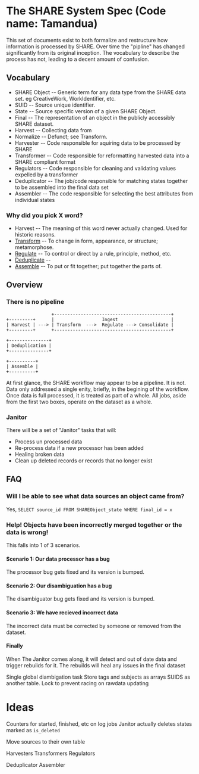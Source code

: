 # The SHARE System Spec (Code name: Tamandua)

This set of documents exist to both formalize and restructure how information is processed by SHARE.
Over time the "pipline" has changed significantly from its original inception. The vocabulary to describe the process has not, leading to a decent amount of confusion.

## Vocabulary

* SHARE Object -- Generic term for any data type from the SHARE data set. eg CreativeWork, WorkIdentifier, etc.
* SUID -- Source unique identifier.
* State -- Source specific version of a given SHARE Object.
* Final -- The representation of an object in the publicly accessibly SHARE dataset.
* Harvest -- Collecting data from 
* Normalize -- Defunct; see Transform.
* Harvester -- Code responsible for aquiring data to be processed by SHARE
* Transformer -- Code responsible for reformatting harvested data into a SHARE compliant format
* Regulators -- Code responsible for cleaning and validating values expelled by a transformer
* Deduplicator -- The job/code responsible for matching states together to be assembled into the final data set
* Assembler -- The code responsible for selecting the best attributes from individual states

### Why did you pick X word?
* Harvest -- The meaning of this word never actually changed. Used for historic reasons.
* [Transform](http://www.dictionary.com/browse/transform) -- To change in form, appearance, or structure; metamorphose.
* [Regulate](http://www.dictionary.com/browse/regulate) -- To control or direct by a rule, principle, method, etc.
* [Deduplicate]() --
* [Assemble](http://www.dictionary.com/browse/assemble) -- To put or fit together; put together the parts of.

## Overview

### There is no pipeline

```
                 +--------------------------------------------+
+---------+      |                  Ingest                    |
| Harvest | ---> | Transform  --->  Regulate ---> Consolidate |
+---------+      +--------------------------------------------+

+---------------+
| Deduplication |
+---------------+

+----------+
| Assemble |
+----------+
```

At first glance, the SHARE workflow may appear to be a pipeline. It is not. Data only addressed a single enity, briefly, in the begining of the workflow.
Once data is full processed, it is treated as part of a whole. All jobs, aside from the first two boxes, operate on the dataset as a whole.

### Janitor

There will be a set of "Janitor" tasks that will:
* Process un processed data
* Re-process data if a new processor has been added
* Healing broken data
* Clean up deleted records or records that no longer exist

## FAQ

### Will I be able to see what data sources an object came from?
Yes, `SELECT source_id FROM SHAREObject_state WHERE final_id = x`

### Help! Objects have been incorrectly merged together or the data is wrong!
This falls into 1 of 3 scenarios.

#### Scenario 1: Our data processor has a bug
The processor bug gets fixed and its version is bumped.

#### Scenario 2: Our disambiguation has a bug
The disambiguator bug gets fixed and its version is bumped.

#### Scenario 3: We have recieved incorrect data
The incorrect data must be corrected by someone or removed from the dataset.

#### Finally
When The Janitor comes along, it will detect and out of date data and trigger rebuilds for it.
The rebuilds will heal any issues in the final dataset



Single global diambigation task
Store tags and subjects as arrays
SUIDS as another table. Lock to prevent racing on rawdata updating

# Ideas
Counters for started, finished, etc on log jobs
Janitor actually deletes states marked as `is_deleted`

Move sources to their own table


Harvesters
Transformers
Regulators


Deduplicator
Assembler
